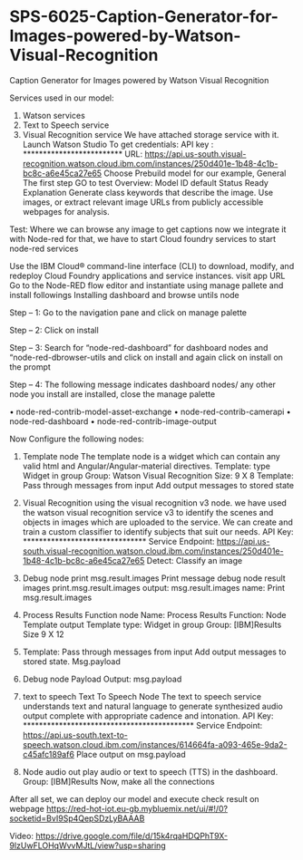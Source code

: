 # SPS-6025-Caption-Generator-for-Images-powered-by-Watson-Visual-Recognition
Caption Generator for Images powered by  Watson Visual Recognition

Services used in our model:
1. Watson services 
2. Text to Speech service
3. Visual Recognition service 
We have attached storage service with it. 
Launch Watson Studio To get credentials: API key : ************************* URL: https://api.us-south.visual-recognition.watson.cloud.ibm.com/instances/250d401e-1b48-4c1b-bc8c-a6e45ca27e65
Choose Prebuild model for our example, General 
The first step GO to test
Overview: 
Model ID default 
Status Ready 
Explanation Generate class keywords that describe the image. 
Use  images, or extract relevant image URLs from publicly accessible webpages for analysis.

Test: Where we can browse any image to get captions now we integrate it with Node-red
for that, we have to start Cloud foundry services to start node-red services

Use the IBM Cloud® command-line interface (CLI) to download, modify, and redeploy Cloud Foundry applications and service instances.
visit app URL
Go to the Node-RED flow editor
and instantiate using manage pallete and install followings
Installing dashboard and browse untils node 

Step – 1: Go to the navigation pane and click on manage palette 

Step – 2: Click on install 

Step – 3: Search for “node-red-dashboard” for dashboard nodes and “node-red-dbrowser-utils and click on install and again click on install on the prompt 

Step – 4: The following message indicates dashboard nodes/ any other node you install are installed, close the manage palette

• node-red-contrib-model-asset-exchange 
• node-red-contrib-camerapi 
• node-red-dashboard 
• node-red-contrib-image-output

Now Configure the following nodes:

1.	Template node
The template node is a widget which can contain any valid html and Angular/Angular-material directives.
Template: type Widget in group Group: Watson Visual Recognition Size: 9 X 8
Template:
Pass through messages from input Add output messages to stored state

2.	Visual Recognition
using the visual recognition v3 node. we have used the watson visual recognition service v3 to identify the scenes and objects in images which are uploaded to the service. We can create and train a custom classifier to identify subjects that suit our needs.
API Key: *******************************
Service Endpoint: https://api.us-south.visual-recognition.watson.cloud.ibm.com/instances/250d401e-1b48-4c1b-bc8c-a6e45ca27e65
Detect: Classify an image

3.	Debug node
print msg.result.images
Print message debug node result images
print.msg.result.images
output: msg.result.images
name: Print msg.result.images

4.	Process Results
Function node
Name: Process Results
Function:
Node Template output
Template type: Widget in group
Group: [IBM]Results Size 9 X 12

5.	Template:
Pass through messages from input Add output messages to stored state.
Msg.payload

6.	Debug node
Payload
Output: msg.payload

7.	text to speech
Text To Speech Node
The text to speech service understands text and natural language to generate synthesized audio output complete with appropriate cadence and intonation.
API Key: *******************************************
Service Endpoint: https://api.us-south.text-to-speech.watson.cloud.ibm.com/instances/614664fa-a093-465e-9da2-c45afc189af6
Place output on msg.payload

8.	Node audio out
play audio or text to speech (TTS) in the dashboard.
Group: [IBM]Results
Now, make all the connections

After all set, we can deploy our model
and execute check result on webpage
https://red-hot-iot.eu-gb.mybluemix.net/ui/#!/0?socketid=BvI9Sp4QepSDzLyBAAAB

Video:
https://drive.google.com/file/d/15k4rqaHDQPhT9X-9lzUwFLOHqWvvMJtL/view?usp=sharing

